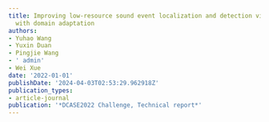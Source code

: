 ```yaml
---
title: Improving low-resource sound event localization and detection via active learning
  with domain adaptation
authors:
- Yuhao Wang
- Yuxin Duan
- Pingjie Wang
- ' admin'
- Wei Xue
date: '2022-01-01'
publishDate: '2024-04-03T02:53:29.962918Z'
publication_types:
- article-journal
publication: '*DCASE2022 Challenge, Technical report*'
---
```

